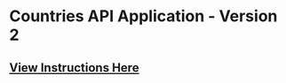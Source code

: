 # Countries API Application - Version 2

## [View Instructions Here](https://github.com/AnnieCannons/countries-app-instructions/blob/main/version-2-instructions.md)


